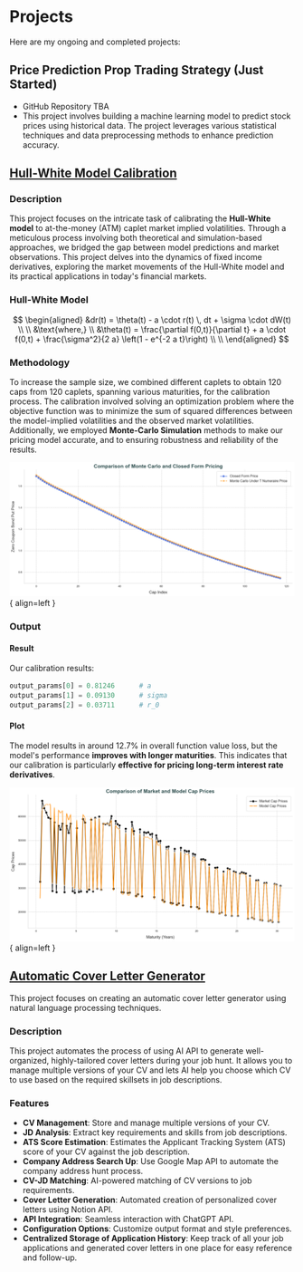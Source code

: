 # **Projects**

Here are my ongoing and completed projects:

## **Price Prediction Prop Trading Strategy** (Just Started)
- GitHub Repository TBA
- This project involves building a machine learning model to predict stock prices using historical data. The project leverages various statistical techniques and data preprocessing methods to enhance prediction accuracy.


## [**Hull-White Model Calibration**](https://github.com/fredhli/Hull-White-Caplet-Calibration)
### Description
This project focuses on the intricate task of calibrating the **Hull-White model** to at-the-money (ATM) caplet market implied volatilities. Through a meticulous process involving both theoretical and simulation-based approaches, we bridged the gap between model predictions and market observations. This project delves into the dynamics of fixed income derivatives, exploring the market movements of the Hull-White model and its practical applications in today's financial markets.

### Hull-White Model

$$
\begin{aligned}
&dr(t) = \theta(t) - a \cdot r(t) \, dt + \sigma \cdot dW(t) \\ \\
&\text{where,} \\
&\theta(t) = \frac{\partial f(0,t)}{\partial t} + a \cdot f(0,t) + \frac{\sigma^2}{2 a} \left(1 - e^{-2  a t}\right) \\ \\
\end{aligned}
$$

### Methodology
To increase the sample size, we combined different caplets to obtain 120 caps from 120 caplets, spanning various maturities, for the calibration process. The calibration involved solving an optimization problem where the objective function was to minimize the sum of squared differences between the model-implied volatilities and the observed market volatilities. Additionally, we employed **Monte-Carlo Simulation** methods to make our pricing model accurate, and to ensuring robustness and reliability of the results.

![HW_MC](assets/plots/hw_mc.png){ align=left }

### Output
#### Result
Our calibration results:

```python
output_params[0] = 0.81246      # a
output_params[1] = 0.09130      # sigma
output_params[2] = 0.03711      # r_0
```

#### Plot
The model results in around 12.7% in overall function value loss, but the model's performance **improves with longer maturities**. This indicates that our calibration is particularly **effective for pricing long-term interest rate derivatives**.

![Hull-White Plot](assets/plots/hw_plot.png){ align=left }

## [**Automatic Cover Letter Generator**](https://github.com/fredhli/Auto_CL_Generator)

This project focuses on creating an automatic cover letter generator using natural language processing techniques.
### Description
This project automates the process of using AI API to generate well-organized, highly-tailored cover letters during your job hunt. It allows you to manage multiple versions of your CV and lets AI help you choose which CV to use based on the required skillsets in job descriptions.

### Features
- **CV Management**: Store and manage multiple versions of your CV.
- **JD Analysis**: Extract key requirements and skills from job descriptions.
- **ATS Score Estimation**: Estimates the Applicant Tracking System (ATS) score of your CV against the job description.
- **Company Address Search Up**: Use Google Map API to automate the company address hunt process.
- **CV-JD Matching**: AI-powered matching of CV versions to job requirements.
- **Cover Letter Generation**: Automated creation of personalized cover letters using Notion API.
- **API Integration**: Seamless interaction with ChatGPT API.
- **Configuration Options**: Customize output format and style preferences.
- **Centralized Storage of Application History**: Keep track of all your job applications and generated cover letters in one place for easy reference and follow-up.


